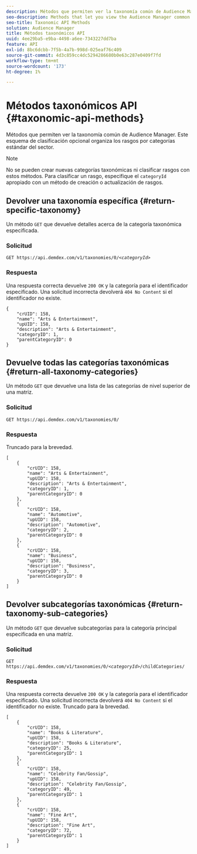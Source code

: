 ```yaml
---
description: Métodos que permiten ver la taxonomía común de Audience Manager. Este esquema de clasificación opcional organiza los rasgos por categorías estándar del sector.
seo-description: Methods that let you view the Audience Manager common taxonomy. This optional classification scheme organizes traits into industry standard categories.
seo-title: Taxonomic API Methods
solution: Audience Manager
title: Métodos taxonómicos API
uuid: 4ee29ba5-e9ba-4498-a6ee-7343227dd7ba
feature: API
exl-id: 8bc6dcbb-7f5b-4a7b-998d-025eaf76c409
source-git-commit: 4d3c859cc4dc5294286680b0e63c287e0409f7fd
workflow-type: tm+mt
source-wordcount: '173'
ht-degree: 1%

---
```


# Métodos taxonómicos API {#taxonomic-api-methods}

Métodos que permiten ver la taxonomía común de Audience Manager. Este esquema de clasificación opcional organiza los rasgos por categorías estándar del sector.

<!-- c_rest_api_taxonomy.xml -->

>[!NOTE]
>
>No se pueden crear nuevas categorías taxonómicas ni clasificar rasgos con estos métodos. Para clasificar un rasgo, especifique el `categoryId` apropiado con un método de creación o actualización de rasgos.

## Devolver una taxonomía específica {#return-specific-taxonomy}

Un método `GET` que devuelve detalles acerca de la categoría taxonómica especificada.

<!-- r_rest_api_taxonomy.xml -->

### Solicitud

`GET https://api.demdex.com/v1/taxonomies/0/`*`<categoryId>`*

### Respuesta

Una respuesta correcta devuelve `200 OK` y la categoría para el identificador especificado. Una solicitud incorrecta devolverá `404 No Content` si el identificador no existe.

```
{
    "crUID": 158,
    "name": "Arts & Entertainment",
    "upUID": 158,
    "description": "Arts & Entertainment",
    "categoryID": 1,
    "parentCategoryID": 0
}
```

## Devuelve todas las categorías taxonómicas {#return-all-taxonomy-categories}

Un método `GET` que devuelve una lista de las categorías de nivel superior de una matriz.

<!-- r_rest_api_taxonomies.xml -->

### Solicitud

`GET https://api.demdex.com/v1/taxonomies/0/`

### Respuesta

Truncado para la brevedad.

```
[
    {
        "crUID": 158,
        "name": "Arts & Entertainment",
        "upUID": 158,
        "description": "Arts & Entertainment",
        "categoryID": 1,
        "parentCategoryID": 0
    },
    {
        "crUID": 158,
        "name": "Automotive",
        "upUID": 158,
        "description": "Automotive",
        "categoryID": 2,
        "parentCategoryID": 0
    },
    {
        "crUID": 158,
        "name": "Business",
        "upUID": 158,
        "description": "Business",
        "categoryID": 3,
        "parentCategoryID": 0
    }
]
```

## Devolver subcategorías taxonómicas {#return-taxonomy-sub-categories}

Un método `GET` que devuelve subcategorías para la categoría principal especificada en una matriz.

<!-- r_rest_api_taxonomy_sub.xml -->

### Solicitud

`GET https://api.demdex.com/v1/taxonomies/0/`*`<categoryId>`*`/childCategories/`

### Respuesta

Una respuesta correcta devuelve `200 OK` y la categoría para el identificador especificado. Una solicitud incorrecta devolverá `404 No Content` si el identificador no existe. Truncado para la brevedad.

```
[
    {
        "crUID": 158,
        "name": "Books & Literature",
        "upUID": 158,
        "description": "Books & Literature",
        "categoryID": 25,
        "parentCategoryID": 1
    },
    {
        "crUID": 158,
        "name": "Celebrity Fan/Gossip",
        "upUID": 158,
        "description": "Celebrity Fan/Gossip",
        "categoryID": 49,
        "parentCategoryID": 1
    },
    {
        "crUID": 158,
        "name": "Fine Art",
        "upUID": 158,
        "description": "Fine Art",
        "categoryID": 72,
        "parentCategoryID": 1
    }
]
```
